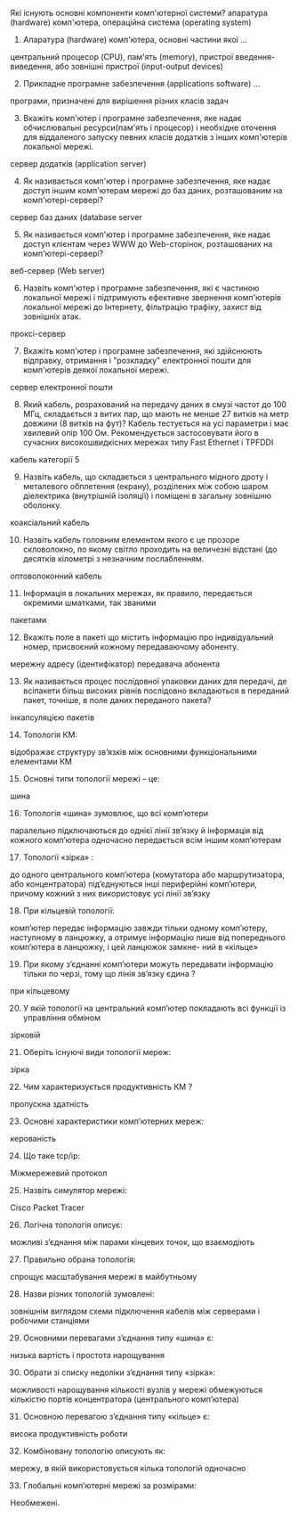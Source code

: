 Які існують основні компоненти комп'ютерної системи?
апаратура (hardware) комп'ютера, операційна система (operating system)
1. Апаратура (hardware) комп'ютера, основні частини якої …

центральний процесор (CPU), пам'ять (memory), пристрої введення-виведення, або зовнішні пристрої (input-output devices)

2. Прикладне програмне забезпечення (applications software) …

програми, призначені для вирішення різних класів задач

3. Вкажіть комп'ютер і програмне забезпечення, яке надає обчислювальні ресурси(пам'ять і процесор) і необхідне оточення для віддаленого запуску певних класів додатків з інших комп'ютерів локальної мережі. 

сервер додатків (application server)

4. Як називається комп'ютер і програмне забезпечення, яке надає доступ іншим комп'ютерам мережі до баз даних, розташованим на комп'ютері-сервері?

сервер баз даних (database server

5. Як називається комп'ютер і програмне забезпечення, яке надає доступ клієнтам через WWW до Web-сторінок, розташованих на комп'ютері-сервері?

веб-сервер (Web server)

6. Назвіть комп'ютер і програмне забезпечення, які є частиною локальної мережі і підтримують ефективне звернення комп'ютерів локальної мережі до Інтернету, фільтрацію трафіку, захист від зовнішніх атак.

проксі-сервер

7. Вкажіть комп'ютер і програмне забезпечення, які здійснюють відправку, отримання і
"розкладку" електронної пошти для комп'ютерів деякої локальної мережі.

сервер електронної пошти

8. Який кабель, розрахований на передачу даних в смузі частот до 100 МГц, складається з витих пар, що мають не менше 27 витків на метр довжини (8 витків на фут)? Кабель тестується на усі параметри і має хвилевий опір 100 Ом. Рекомендується застосовувати його в сучасних високошвидкісних мережах типу Fast Ethernet і TPFDDI

кабель категорії 5

9. Назвіть кабель, що складається з центрального мідного дроту і металевого обплетення (екрану), розділених між собою шаром діелектрика (внутрішній ізоляції) і поміщені в загальну зовнішню оболонку.

коаксіальний кабель

10. Назвіть кабель головним елементом якого є це прозоре скловолокно, по якому світло проходить на величезні відстані (до десятків кілометрі з незначним послабленням.

оптоволоконний кабель

11. Інформація в локальних мережах, як правило, передається окремими шматками, так званими

пакетами

12. Вкажіть поле в пакеті що містить інформацію про індивідуальний номер, присвоєний кожному передаваючому абоненту.

мережну адресу (ідентифікатор) передавача абонента

13. Як називається процес послідовної упаковки даних для передачі, де всіпакети більш високих рівнів послідовно вкладаються в переданий пакет, точніше, в поле даних переданого пакета?

інкапсуляцією пакетів

14. Топологія КМ:

відображає структуру зв’язків між основними функціональними елементами КМ

15. Основні типи топології мережі – це:

шина

16. Топологія «шина» зумовлює, що всі комп’ютери

паралельно підключаються до однієї лінії зв’язку й інформація від кожного комп’ютера одночасно передається всім іншим комп’ютерам

17. Топології «зірка» :

до одного центрального комп’ютера (комутатора або маршрутизатора, або концентратора) під’єднуються інші периферійні комп’ютери, причому кожний з них використовує усі лінії зв’язку

18. При кільцевій топології:

комп’ютер передає інформацію завжди тільки одному комп’ютеру, наступному в ланцюжку, а отримує інформацію лише від попереднього комп’ютера в ланцюжку, і цей ланцюжок замкне- ний в «кільце»

19. При якому з’єднанні комп’ютери можуть передавати інформацію тільки по черзі, тому що лінія зв’язку єдина ?

при кільцевому

20. У якій топології на центральний комп’ютер покладають всі функції із управління обміном

зірковій

21. Оберіть існуючі види топології мереж:

зірка

22. Чим характеризується продуктивність КМ ?

пропускна здатність

23. Основні характеристики комп’ютерних мереж:

керованість

24. Що таке tcp/ip:

Міжмережевий протокол

25. Назвіть симулятор мережі:

Cisco Packet Tracer

26. Логічна топологія описує:

можливі з’єднання між парами кінцевих точок, що взаємодіють

27. Правильно обрана топологія:

спрощує масштабування мережі в майбутньому

28. Назви різних топологій зумовлені:

зовнішнім виглядом схеми підключення кабелів між серверами і робочими станціями

29. Основними перевагами з’єднання типу «шина» є:

низька вартість і простота нарощування

30. Обрати зі списку недоліки з’єднання типу «зірка»:

можливості нарощування кількості вузлів у мережі обмежуються кількістю портів концентратора (центрального комп’ютера)

31. Основною перевагою з’єднання типу «кільце» є:

висока продуктивність роботи

32. Комбіновану топологію описують як:

мережу, в якій використовується кілька топологій одночасно

33. Глобальні комп’ютерні мережі за розмірами:

Необмежені.
















